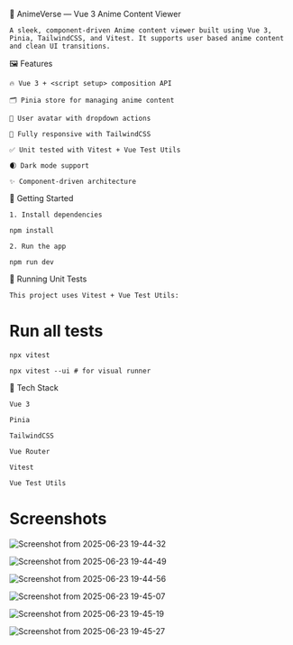 📘 AnimeVerse — Vue 3 Anime Content Viewer

    A sleek, component-driven Anime content viewer built using Vue 3, Pinia, TailwindCSS, and Vitest. It supports user based anime content and clean UI transitions.

🖼️ Features

    🔥 Vue 3 + <script setup> composition API

    🗂️ Pinia store for managing anime content

    🧑 User avatar with dropdown actions

    🎨 Fully responsive with TailwindCSS

    ✅ Unit tested with Vitest + Vue Test Utils

    🌒 Dark mode support

    ✨ Component-driven architecture

🚀 Getting Started

    1. Install dependencies

    npm install

    2. Run the app

    npm run dev

🧪 Running Unit Tests

    This project uses Vitest + Vue Test Utils:

# Run all tests

    npx vitest

    npx vitest --ui # for visual runner

🔧 Tech Stack

    Vue 3

    Pinia

    TailwindCSS

    Vue Router

    Vitest

    Vue Test Utils


# Screenshots
![Screenshot from 2025-06-23 19-44-32](https://github.com/user-attachments/assets/543fc14f-0ec2-48bf-a3d7-184ca57a4e2e)

![Screenshot from 2025-06-23 19-44-49](https://github.com/user-attachments/assets/0d2fc1a7-882b-470c-b72c-c3a382b4f459)

![Screenshot from 2025-06-23 19-44-56](https://github.com/user-attachments/assets/dd29e28a-9ecc-4bb9-84a2-f7a84ff615ac)

![Screenshot from 2025-06-23 19-45-07](https://github.com/user-attachments/assets/b6ebe4d5-1c56-404e-b583-64143ba437e1)

![Screenshot from 2025-06-23 19-45-19](https://github.com/user-attachments/assets/8827aacb-c635-4f2a-b893-ce77a9ed5fa5)

![Screenshot from 2025-06-23 19-45-27](https://github.com/user-attachments/assets/26672a2a-1357-49c5-b3fd-d05f8c43013b)


